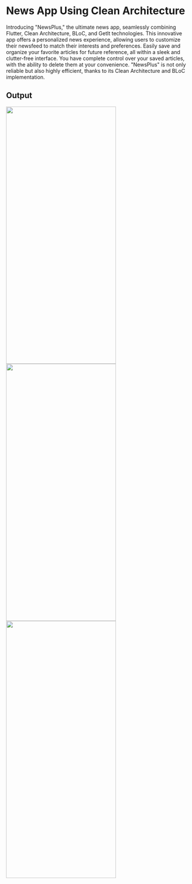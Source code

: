 <h1>News App Using Clean Architecture</h1>
<p>Introducing "NewsPlus," the ultimate news app, seamlessly combining Flutter, Clean Architecture, BLoC, and GetIt technologies. This innovative app offers a personalized news experience, allowing users to customize their newsfeed to match their interests and preferences. Easily save and organize your favorite articles for future reference, all within a sleek and clutter-free interface. You have complete control over your saved articles, with the ability to delete them at your convenience. "NewsPlus" is not only reliable but also highly efficient, thanks to its Clean Architecture and BLoC implementation.</p>

<h2>Output</h2>
<img src="https://github.com/rashifarhan/news_app/assets/115337593/c9bae306-204a-4c5f-8dd8-b012099ae48b.png
" width="300" height="700"></img>
<br>
<img src="https://user-images.githubusercontent.com/115337593/220406928-5b56f2c9-8015-4213-baed-c17bafedd46f.png" width="300" height="700"></img>
<br>
<img src="https://user-images.githubusercontent.com/115337593/220406979-eb95d368-7361-46e9-9c75-7e9f7d55fc94.png" width="300" height="700"></img>
